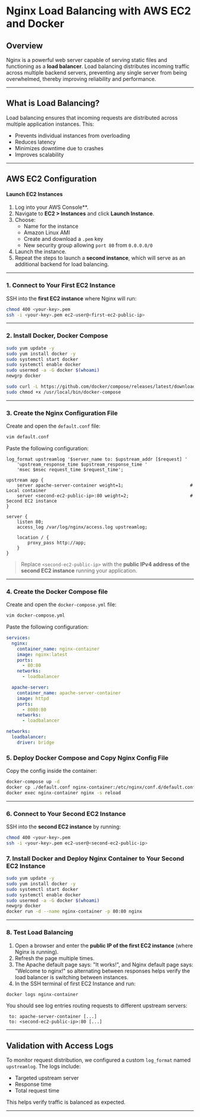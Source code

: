 # Nginx Load Balancing with AWS EC2 and Docker

## Overview

Nginx is a powerful web server capable of serving static files and functioning as a **load balancer**. Load balancing distributes incoming traffic across multiple backend servers, preventing any single server from being overwhelmed, thereby improving reliability and performance.

---

## What is Load Balancing?

Load balancing ensures that incoming requests are distributed across multiple application instances. This:
- Prevents individual instances from overloading
- Reduces latency
- Minimizes downtime due to crashes
- Improves scalability

---

## AWS EC2 Configuration

#### Launch EC2 Instances

1. Log into your AWS Console**.
2. Navigate to **EC2 > Instances** and click **Launch Instance**.
3. Choose:
   - Name for the instance
   - Amazon Linux AMI
   - Create and download a `.pem` key
   - New security group allowing `port 80` from `0.0.0.0/0`
4. Launch the instance.
5. Repeat the steps to launch a **second instance**, which will serve as an additional backend for load balancing.

---

### 1. Connect to Your First EC2 Instance

SSH into the **first EC2 instance** where Nginx will run:

```bash
chmod 400 <your-key>.pem
ssh -i <your-key>.pem ec2-user@<first-ec2-public-ip>
```

---

### 2. Install Docker, Docker Compose

```bash
sudo yum update -y
sudo yum install docker -y
sudo systemctl start docker
sudo systemctl enable docker
sudo usermod -a -G docker $(whoami)
newgrp docker

sudo curl -L https://github.com/docker/compose/releases/latest/download/docker-compose-$(uname -s)-$(uname -m) -o /usr/local/bin/docker-compose
sudo chmod +x /usr/local/bin/docker-compose
```

---

### 3. Create the Nginx Configuration File

Create and open the `default.conf` file:

```bash
vim default.conf
```

Paste the following configuration:

```nginx
log_format upstreamlog '$server_name to: $upstream_addr [$request] '
    'upstream_response_time $upstream_response_time '
    'msec $msec request_time $request_time';

upstream app {
    server apache-server-container weight=1;                         # Local container
    server <second-ec2-public-ip>:80 weight=2;                       # Second EC2 instance
}

server {
    listen 80;
    access_log /var/log/nginx/access.log upstreamlog;

    location / {
        proxy_pass http://app;
    }
}
```

> Replace `<second-ec2-public-ip>` with the **public IPv4 address of the second EC2 instance** running your application.

---

### 4. Create the Docker Compose file

Create and open the `docker-compose.yml` file:

```bash
vim docker-compose.yml
```

Paste the following configuration:

```yml
services:
  nginx:
    container_name: nginx-container
    image: nginx:latest
    ports:
      - 80:80
    networks:
      - loadbalancer

  apache-server:
    container_name: apache-server-container
    image: httpd
    ports:
      - 8080:80
    networks:
      - loadbalancer

networks:
  loadbalancer:
    driver: bridge
```

### 5. Deploy Docker Compose and Copy Nginx Config File

Copy the config inside the container:

```bash
docker-compose up -d
docker cp ./default.conf nginx-container:/etc/nginx/conf.d/default.conf
docker exec nginx-container nginx -s reload
```

---

### 6. Connect to Your Second EC2 Instance

SSH into the **second EC2 instance** by running:

```bash
chmod 400 <your-key>.pem
ssh -i <your-key>.pem ec2-user@<second-ec2-public-ip>
```

### 7. Install Docker and Deploy Nginx Container to Your Second EC2 Instance

```bash
sudo yum update -y
sudo yum install docker -y
sudo systemctl start docker
sudo systemctl enable docker
sudo usermod -a -G docker $(whoami)
newgrp docker
docker run -d --name nginx-container -p 80:80 nginx
```

---

### 8. Test Load Balancing

1. Open a browser and enter the **public IP of the first EC2 instance** (where Nginx is running).
2. Refresh the page multiple times.
3. The Apache default page says: "It works!", and Nginx default page says: "Welcome to nginx!" so alternating between responses helps verify the load balancer is switching between instances.
4. In the SSH terminal of first EC2 Instance and run:

```bash
docker logs nginx-container
```

You should see log entries routing requests to different upstream servers:

```
 to: apache-server-container [...]
 to: <second-ec2-public-ip>:80 [...]
```

---

##  Validation with Access Logs

To monitor request distribution, we configured a custom `log_format` named `upstreamlog`. The logs include:

- Targeted upstream server
- Response time
- Total request time

This helps verify traffic is balanced as expected.

---
